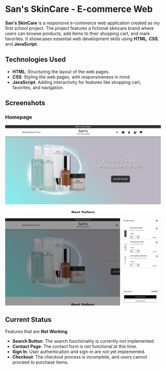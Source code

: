 # **San's SkinCare - E-commerce Web**

**San's SkinCare** is a responsive e-commerce web application created as my first school project.
The project features a fictional skincare brand where users can browse products, add items to their shopping cart, and mark favorites.
It showcases essential web development skills using **HTML**, **CSS**, and **JavaScript**.

## **Technologies Used**

- **HTML**: Structuring the layout of the web pages.
- **CSS**: Styling the web pages, with responsiveness in mind.
- **JavaScript**: Adding interactivity for features like shopping cart, favorites, and navigation.


## Screenshots

### Homepage
![Homepage](./Screenshots/Homepage.jpg)

![Homepage](./Screenshots/CartOpen.jpg)


## **Current Status**

Features that are **Not Working**
- **Search Button**: The search functionality is currently not implemented.
- **Contact Page**: The contact form is not functional at this time.
- **Sign In**: User authentication and sign-in are not yet implemented.
- **Checkout**: The checkout process is incomplete, and users cannot proceed to purchase items.
